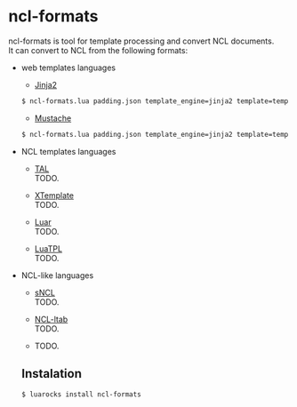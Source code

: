 # ncl-formats

ncl-formats is tool for template processing and convert NCL documents.  
It can convert to NCL from the following formats:

* web templates languages
  * [Jinja2](http://jinja.pocoo.org)  
  ```bash
  $ ncl-formats.lua padding.json template_engine=jinja2 template=template.j2 
  ```

  * [Mustache](https://mustache.github.io/)  
  ```bash
  $ ncl-formats.lua padding.json template_engine=jinja2 template=template.mustache
  ```

* NCL templates languages
  * [TAL](https://github.com/TeleMidia/tal-processor)    
  TODO. 
  
  * [XTemplate](https://github.com/joeldossantos/aXT)  
  TODO. 
  
  * [Luar](https://code.google.com/archive/p/luar-template-engine/)  
  TODO.
  
  * [LuaTPL](https://github.com/robertogerson/luatpl)  
  TODO.
  
* NCL-like languages
  * [sNCL](https://github.com/lucastercas/sncl)  
  TODO.
  
  * [NCL-ltab](http://www.telemidia.puc-rio.br/files/biblio/2018_09_dodsworth.pdf)  
  TODO.
  
  * [JNCL]: (http://www.midiacom.uff.br/~caleb/jns/)  
  TODO.
  
  
  ## Instalation
  
  
  ```bash
  $ luarocks install ncl-formats
  ```

